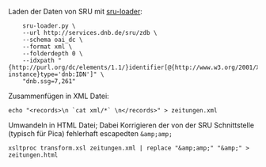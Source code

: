 Laden der Daten von SRU mit [sru-loader](https://github.com/ssp/sru-loader):

		sru-loader.py \
		--url http://services.dnb.de/sru/zdb \
		--schema oai_dc \
		--format xml \
		--folderdepth 0 \
		--idxpath "{http://purl.org/dc/elements/1.1/}identifier[@{http://www.w3.org/2001/XMLSchema-instance}type='dnb:IDN']" \
		"dnb.ssg=7,261"



Zusammenfügen in XML Datei:

	echo "<records>\n `cat xml/*` \n</records>" > zeitungen.xml



Umwandeln in HTML Datei; Dabei Korrigieren der von der SRU Schnittstelle (typisch für Pica) fehlerhaft escapedten `&amp;amp;`

	xsltproc transform.xsl zeitungen.xml | replace "&amp;amp;" "&amp;" > zeitungen.html